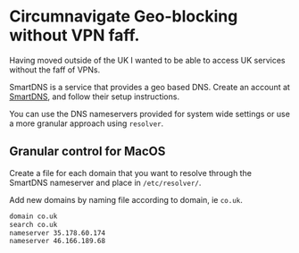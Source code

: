 # Circumnavigate Geo-blocking without VPN faff.

Having moved outside of the UK I wanted to be able to access UK services without the faff of VPNs.

SmartDNS is a service that provides a geo based DNS. Create an account at [SmartDNS](https://www.smartdnsproxy.com/), and follow their setup instructions.

You can use the DNS nameservers provided for system wide settings or use a more granular approach using ```resolver```.

## Granular control for MacOS

Create a file for each domain that you want to resolve through the SmartDNS nameserver and place in ```/etc/resolver/```.

Add new domains by naming file according to domain, ie ```co.uk```.

```bash
domain co.uk
search co.uk
nameserver 35.178.60.174
nameserver 46.166.189.68
```